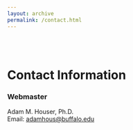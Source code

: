 ```yaml
---
layout: archive
permalink: /contact.html
---
```

<br/><br/>

# Contact Information

### Webmaster ###
Adam M. Houser, Ph.D.<br>
Email: adamhous@buffalo.edu